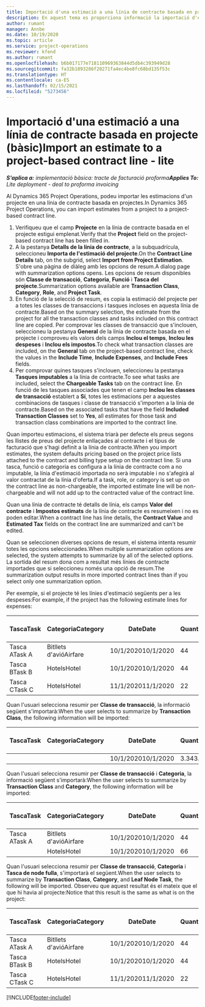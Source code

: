 ```yaml
---
title: Importació d'una estimació a una línia de contracte basada en projecte (bàsic)
description: En aquest tema es proporciona informació la importació d'estimacions financeres d'un projecte a una línia de contracte.
author: rumant
manager: Annbe
ms.date: 10/19/2020
ms.topic: article
ms.service: project-operations
ms.reviewer: kfend
ms.author: rumant
ms.openlocfilehash: b6b017177e718110969363844d5db4c393949d28
ms.sourcegitcommit: fa32b1893286f20271fa4ec4be8fc68bd135f53c
ms.translationtype: HT
ms.contentlocale: ca-ES
ms.lasthandoff: 02/15/2021
ms.locfileid: "5273456"
---
```

# <a name="import-an-estimate-to-a-project-based-contract-line---lite"></a><span data-ttu-id="1be69-103">Importació d'una estimació a una línia de contracte basada en projecte (bàsic)</span><span class="sxs-lookup"><span data-stu-id="1be69-103">Import an estimate to a project-based contract line - lite</span></span>

<span data-ttu-id="1be69-104">_**S'aplica a:** implementació bàsica: tracte de facturació proforma_</span><span class="sxs-lookup"><span data-stu-id="1be69-104">_**Applies To:** Lite deployment - deal to proforma invoicing_</span></span>

<span data-ttu-id="1be69-105">Al Dynamics 365 Project Operations, podeu importar les estimacions d'un projecte en una línia de contracte basada en projectes.</span><span class="sxs-lookup"><span data-stu-id="1be69-105">In Dynamics 365 Project Operations, you can import estimates from a project to a project-based contract line.</span></span>

1. <span data-ttu-id="1be69-106">Verifiqueu que el camp **Projecte** en la línia de contracte basada en el projecte estigui emplenat.</span><span class="sxs-lookup"><span data-stu-id="1be69-106">Verify that the **Project** field on the project-based contract line has been filled in.</span></span>
2. <span data-ttu-id="1be69-107">A la pestanya **Detalls de la línia de contracte**, a la subquadrícula, seleccioneu **Importa de l'estimació del projecte**.</span><span class="sxs-lookup"><span data-stu-id="1be69-107">On the **Contract Line Details** tab, on the subgrid, select **Import from Project Estimation**.</span></span> <span data-ttu-id="1be69-108">S'obre una pàgina de diàleg amb les opcions de resum.</span><span class="sxs-lookup"><span data-stu-id="1be69-108">A dialog page with summarization options opens.</span></span> <span data-ttu-id="1be69-109">Les opcions de resum disponibles són **Classe de transacció**, **Categoria**, **Funció** i **Tasca del projecte**.</span><span class="sxs-lookup"><span data-stu-id="1be69-109">Summarization options available are **Transaction Class**, **Category**, **Role**, and **Project Task**.</span></span>
3. <span data-ttu-id="1be69-110">En funció de la selecció de resum, es copia la estimació del projecte per a totes les classes de transaccions i tasques incloses en aquesta línia de contracte.</span><span class="sxs-lookup"><span data-stu-id="1be69-110">Based on the summary selection, the estimate from the project for all the transaction classes and tasks included on this contract line are copied.</span></span> <span data-ttu-id="1be69-111">Per comprovar les classes de transacció que s'inclouen, seleccioneu la pestanya **General** de la línia de contracte basada en el projecte i comproveu els valors dels camps **Inclou el temps**, **Inclou les despeses** i **Inclou els impostos**.</span><span class="sxs-lookup"><span data-stu-id="1be69-111">To check what transaction classes are included, on the **General** tab on the project-based contract line, check the values in the **Include Time**, **Include Expenses**, and **Include Fees** fields.</span></span> 
4. <span data-ttu-id="1be69-112">Per comprovar quines tasques s'inclouen, seleccioneu la pestanya **Tasques imputables** a la línia de contracte.</span><span class="sxs-lookup"><span data-stu-id="1be69-112">To see what tasks are included, select the **Chargeable Tasks** tab on the contract line.</span></span> <span data-ttu-id="1be69-113">En funció de les tasques associades que tenen el camp **Inclou les classes de transacció** establert a **Sí**, totes les estimacions per a aquestes combinacions de tasques i classe de transacció s'importen a la línia de contracte.</span><span class="sxs-lookup"><span data-stu-id="1be69-113">Based on the associated tasks that have the field **Included Transaction Classes** set to **Yes**, all estimates for those task and transaction class combinations are imported to the contract line.</span></span>

<span data-ttu-id="1be69-114">Quan importeu estimacions, el sistema triarà per defecte els preus segons les llistes de preus del projecte enllaçades al contracte i el tipus de facturació que s'hagi definit a la línia de contracte.</span><span class="sxs-lookup"><span data-stu-id="1be69-114">When you import estimates, the system defaults pricing based on the project price lists attached to the contract and billing type setup on the contract line.</span></span> <span data-ttu-id="1be69-115">Si una tasca, funció o categoria es configura a la línia de contracte com a no imputable, la línia d'estimació importada no serà imputable i no s'afegirà al valor contractat de la línia d'oferta.</span><span class="sxs-lookup"><span data-stu-id="1be69-115">If a task, role, or category is set up on the contract line as non-chargeable, the imported estimate line will be non-chargeable and will not add up to the contracted value of the contract line.</span></span>

<span data-ttu-id="1be69-116">Quan una línia de contracte té detalls de línia, els camps **Valor del contracte** i **Impostos estimats** de la línia de contracte es resumeixen i no es poden editar.</span><span class="sxs-lookup"><span data-stu-id="1be69-116">When a contract line has line details, the **Contract Value** and **Estimated Tax** fields on the contract line are summarized and can't be edited.</span></span>

<span data-ttu-id="1be69-117">Quan se seleccionen diverses opcions de resum, el sistema intenta resumir totes les opcions seleccionades.</span><span class="sxs-lookup"><span data-stu-id="1be69-117">When multiple summarization options are selected, the system attempts to summarize by all of the selected options.</span></span> <span data-ttu-id="1be69-118">La sortida del resum dona com a resultat més línies de contracte importades que si seleccioneu només una opció de resum.</span><span class="sxs-lookup"><span data-stu-id="1be69-118">The summarization output results in more imported contract lines than if you select only one summarization option.</span></span>

<span data-ttu-id="1be69-119">Per exemple, si el projecte té les línies d'estimació següents per a les despeses:</span><span class="sxs-lookup"><span data-stu-id="1be69-119">For example, if the project has the following estimate lines for expenses:</span></span>

| <span data-ttu-id="1be69-120">Tasca</span><span class="sxs-lookup"><span data-stu-id="1be69-120">Task</span></span> | <span data-ttu-id="1be69-121">Categoria</span><span class="sxs-lookup"><span data-stu-id="1be69-121">Category</span></span> | <span data-ttu-id="1be69-122">Date</span><span class="sxs-lookup"><span data-stu-id="1be69-122">Date</span></span> | <span data-ttu-id="1be69-123">Quantitat</span><span class="sxs-lookup"><span data-stu-id="1be69-123">Quantity</span></span> | <span data-ttu-id="1be69-124">Preu per unitat</span><span class="sxs-lookup"><span data-stu-id="1be69-124">Unit price</span></span> | <span data-ttu-id="1be69-125">Import</span><span class="sxs-lookup"><span data-stu-id="1be69-125">Amount</span></span> |
| --- | --- | --- | --- | --- | --- |
| <span data-ttu-id="1be69-126">Tasca A</span><span class="sxs-lookup"><span data-stu-id="1be69-126">Task A</span></span> | <span data-ttu-id="1be69-127">Bitllets d'avió</span><span class="sxs-lookup"><span data-stu-id="1be69-127">Airfare</span></span> | <span data-ttu-id="1be69-128">10/1/2020</span><span class="sxs-lookup"><span data-stu-id="1be69-128">10/1/2020</span></span> | <span data-ttu-id="1be69-129">4</span><span class="sxs-lookup"><span data-stu-id="1be69-129">4</span></span> | <span data-ttu-id="1be69-130">400</span><span class="sxs-lookup"><span data-stu-id="1be69-130">400</span></span> | <span data-ttu-id="1be69-131">1600</span><span class="sxs-lookup"><span data-stu-id="1be69-131">1600</span></span> |
| <span data-ttu-id="1be69-132">Tasca B</span><span class="sxs-lookup"><span data-stu-id="1be69-132">Task B</span></span> | <span data-ttu-id="1be69-133">Hotels</span><span class="sxs-lookup"><span data-stu-id="1be69-133">Hotel</span></span> | <span data-ttu-id="1be69-134">10/1/2020</span><span class="sxs-lookup"><span data-stu-id="1be69-134">10/1/2020</span></span> | <span data-ttu-id="1be69-135">4</span><span class="sxs-lookup"><span data-stu-id="1be69-135">4</span></span> | <span data-ttu-id="1be69-136">200</span><span class="sxs-lookup"><span data-stu-id="1be69-136">200</span></span> | <span data-ttu-id="1be69-137">800</span><span class="sxs-lookup"><span data-stu-id="1be69-137">800</span></span> |
| <span data-ttu-id="1be69-138">Tasca C</span><span class="sxs-lookup"><span data-stu-id="1be69-138">Task C</span></span> | <span data-ttu-id="1be69-139">Hotels</span><span class="sxs-lookup"><span data-stu-id="1be69-139">Hotel</span></span> | <span data-ttu-id="1be69-140">11/1/2020</span><span class="sxs-lookup"><span data-stu-id="1be69-140">11/1/2020</span></span> | <span data-ttu-id="1be69-141">2</span><span class="sxs-lookup"><span data-stu-id="1be69-141">2</span></span> | <span data-ttu-id="1be69-142">200</span><span class="sxs-lookup"><span data-stu-id="1be69-142">200</span></span> | <span data-ttu-id="1be69-143">400</span><span class="sxs-lookup"><span data-stu-id="1be69-143">400</span></span> |

<span data-ttu-id="1be69-144">Quan l'usuari selecciona resumir per **Classe de transacció**, la informació següent s'importarà:</span><span class="sxs-lookup"><span data-stu-id="1be69-144">When the user selects to summarize by **Transaction Class**, the following information will be imported:</span></span>

| <span data-ttu-id="1be69-145">Tasca</span><span class="sxs-lookup"><span data-stu-id="1be69-145">Task</span></span> | <span data-ttu-id="1be69-146">Categoria</span><span class="sxs-lookup"><span data-stu-id="1be69-146">Category</span></span> | <span data-ttu-id="1be69-147">Date</span><span class="sxs-lookup"><span data-stu-id="1be69-147">Date</span></span> | <span data-ttu-id="1be69-148">Quantitat</span><span class="sxs-lookup"><span data-stu-id="1be69-148">Quantity</span></span> | <span data-ttu-id="1be69-149">Preu per unitat</span><span class="sxs-lookup"><span data-stu-id="1be69-149">Unit price</span></span> | <span data-ttu-id="1be69-150">Import</span><span class="sxs-lookup"><span data-stu-id="1be69-150">Amount</span></span> |
| --- | --- | --- | --- | --- | --- |
| &nbsp; | &nbsp; | <span data-ttu-id="1be69-151">10/1/2020</span><span class="sxs-lookup"><span data-stu-id="1be69-151">10/1/2020</span></span> | <span data-ttu-id="1be69-152">3.34</span><span class="sxs-lookup"><span data-stu-id="1be69-152">3.34</span></span> | <span data-ttu-id="1be69-153">840</span><span class="sxs-lookup"><span data-stu-id="1be69-153">840</span></span> | <span data-ttu-id="1be69-154">2800</span><span class="sxs-lookup"><span data-stu-id="1be69-154">2800</span></span> |

<span data-ttu-id="1be69-155">Quan l'usuari selecciona resumir per **Classe de transacció** i **Categoria**, la informació següent s'importarà:</span><span class="sxs-lookup"><span data-stu-id="1be69-155">When the user selects to summarize by **Transaction Class** and **Category**, the following information will be imported:</span></span>

| <span data-ttu-id="1be69-156">Tasca</span><span class="sxs-lookup"><span data-stu-id="1be69-156">Task</span></span> | <span data-ttu-id="1be69-157">Categoria</span><span class="sxs-lookup"><span data-stu-id="1be69-157">Category</span></span> | <span data-ttu-id="1be69-158">Date</span><span class="sxs-lookup"><span data-stu-id="1be69-158">Date</span></span> | <span data-ttu-id="1be69-159">Quantitat</span><span class="sxs-lookup"><span data-stu-id="1be69-159">Quantity</span></span> | <span data-ttu-id="1be69-160">Preu per unitat</span><span class="sxs-lookup"><span data-stu-id="1be69-160">Unit price</span></span> | <span data-ttu-id="1be69-161">Import</span><span class="sxs-lookup"><span data-stu-id="1be69-161">Amount</span></span> |
| --- | --- | --- | --- | --- | --- |
| <span data-ttu-id="1be69-162">Tasca A</span><span class="sxs-lookup"><span data-stu-id="1be69-162">Task A</span></span> | <span data-ttu-id="1be69-163">Bitllets d'avió</span><span class="sxs-lookup"><span data-stu-id="1be69-163">Airfare</span></span> | <span data-ttu-id="1be69-164">10/1/2020</span><span class="sxs-lookup"><span data-stu-id="1be69-164">10/1/2020</span></span> | <span data-ttu-id="1be69-165">4</span><span class="sxs-lookup"><span data-stu-id="1be69-165">4</span></span> | <span data-ttu-id="1be69-166">400</span><span class="sxs-lookup"><span data-stu-id="1be69-166">400</span></span> | <span data-ttu-id="1be69-167">1600</span><span class="sxs-lookup"><span data-stu-id="1be69-167">1600</span></span> |
| &nbsp;| <span data-ttu-id="1be69-168">Hotels</span><span class="sxs-lookup"><span data-stu-id="1be69-168">Hotel</span></span> | <span data-ttu-id="1be69-169">10/1/2020</span><span class="sxs-lookup"><span data-stu-id="1be69-169">10/1/2020</span></span> | <span data-ttu-id="1be69-170">6</span><span class="sxs-lookup"><span data-stu-id="1be69-170">6</span></span> | <span data-ttu-id="1be69-171">200</span><span class="sxs-lookup"><span data-stu-id="1be69-171">200</span></span> | <span data-ttu-id="1be69-172">1200</span><span class="sxs-lookup"><span data-stu-id="1be69-172">1200</span></span> |

<span data-ttu-id="1be69-173">Quan l'usuari selecciona resumir per **Classe de transacció**, **Categoria** i **Tasca de node fulla**, s'importarà el següent.</span><span class="sxs-lookup"><span data-stu-id="1be69-173">When the user selects to summarize by **Transaction Class**, **Category**, and **Leaf Node Task**, the following will be imported.</span></span> <span data-ttu-id="1be69-174">Observeu que aquest resultat és el mateix que el que hi havia al projecte:</span><span class="sxs-lookup"><span data-stu-id="1be69-174">Notice that this result is the same as what is on the project:</span></span>

| <span data-ttu-id="1be69-175">Tasca</span><span class="sxs-lookup"><span data-stu-id="1be69-175">Task</span></span> | <span data-ttu-id="1be69-176">Categoria</span><span class="sxs-lookup"><span data-stu-id="1be69-176">Category</span></span> | <span data-ttu-id="1be69-177">Date</span><span class="sxs-lookup"><span data-stu-id="1be69-177">Date</span></span> | <span data-ttu-id="1be69-178">Quantitat</span><span class="sxs-lookup"><span data-stu-id="1be69-178">Quantity</span></span> | <span data-ttu-id="1be69-179">Preu per unitat</span><span class="sxs-lookup"><span data-stu-id="1be69-179">Unit price</span></span> | <span data-ttu-id="1be69-180">Import</span><span class="sxs-lookup"><span data-stu-id="1be69-180">Amount</span></span> |
| --- | --- | --- | --- | --- | --- |
| <span data-ttu-id="1be69-181">Tasca A</span><span class="sxs-lookup"><span data-stu-id="1be69-181">Task A</span></span> | <span data-ttu-id="1be69-182">Bitllets d'avió</span><span class="sxs-lookup"><span data-stu-id="1be69-182">Airfare</span></span> | <span data-ttu-id="1be69-183">10/1/2020</span><span class="sxs-lookup"><span data-stu-id="1be69-183">10/1/2020</span></span> | <span data-ttu-id="1be69-184">4</span><span class="sxs-lookup"><span data-stu-id="1be69-184">4</span></span> | <span data-ttu-id="1be69-185">400</span><span class="sxs-lookup"><span data-stu-id="1be69-185">400</span></span> | <span data-ttu-id="1be69-186">1600</span><span class="sxs-lookup"><span data-stu-id="1be69-186">1600</span></span> |
| <span data-ttu-id="1be69-187">Tasca B</span><span class="sxs-lookup"><span data-stu-id="1be69-187">Task B</span></span> | <span data-ttu-id="1be69-188">Hotels</span><span class="sxs-lookup"><span data-stu-id="1be69-188">Hotel</span></span> | <span data-ttu-id="1be69-189">10/1/2020</span><span class="sxs-lookup"><span data-stu-id="1be69-189">10/1/2020</span></span> | <span data-ttu-id="1be69-190">4</span><span class="sxs-lookup"><span data-stu-id="1be69-190">4</span></span> | <span data-ttu-id="1be69-191">200</span><span class="sxs-lookup"><span data-stu-id="1be69-191">200</span></span> | <span data-ttu-id="1be69-192">800</span><span class="sxs-lookup"><span data-stu-id="1be69-192">800</span></span> |
| <span data-ttu-id="1be69-193">Tasca C</span><span class="sxs-lookup"><span data-stu-id="1be69-193">Task C</span></span> | <span data-ttu-id="1be69-194">Hotels</span><span class="sxs-lookup"><span data-stu-id="1be69-194">Hotel</span></span> | <span data-ttu-id="1be69-195">11/1/2020</span><span class="sxs-lookup"><span data-stu-id="1be69-195">11/1/2020</span></span> | <span data-ttu-id="1be69-196">2</span><span class="sxs-lookup"><span data-stu-id="1be69-196">2</span></span> | <span data-ttu-id="1be69-197">200</span><span class="sxs-lookup"><span data-stu-id="1be69-197">200</span></span> | <span data-ttu-id="1be69-198">400</span><span class="sxs-lookup"><span data-stu-id="1be69-198">400</span></span> |


[!INCLUDE[footer-include](../../includes/footer-banner.md)]